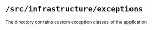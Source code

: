 # `/src/infrastructure/exceptions`

The directory contains custom exception classes of the application
